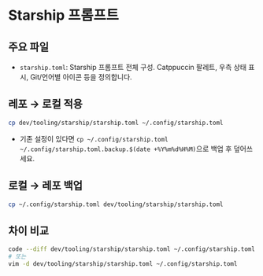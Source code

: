 # Starship 프롬프트

## 주요 파일
- `starship.toml`: Starship 프롬프트 전체 구성. Catppuccin 팔레트, 우측 상태 표시, Git/언어별 아이콘 등을 정의합니다.

## 레포 → 로컬 적용
```sh
cp dev/tooling/starship/starship.toml ~/.config/starship.toml
```
- 기존 설정이 있다면 `cp ~/.config/starship.toml ~/.config/starship.toml.backup.$(date +%Y%m%d%H%M)`으로 백업 후 덮어쓰세요.

## 로컬 → 레포 백업
```sh
cp ~/.config/starship.toml dev/tooling/starship/starship.toml
```

## 차이 비교
```sh
code --diff dev/tooling/starship/starship.toml ~/.config/starship.toml
# 또는
vim -d dev/tooling/starship/starship.toml ~/.config/starship.toml
```
